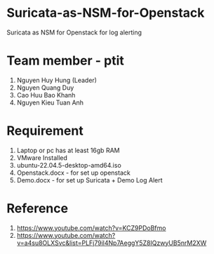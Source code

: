 # Suricata-as-NSM-for-Openstack
Suricata as NSM for Openstack for log alerting

# Team member - ptit
1. Nguyen Huy Hung (Leader)
2. Nguyen Quang Duy
3. Cao Huu Bao Khanh
4. Nguyen Kieu Tuan Anh

# Requirement
1. Laptop or pc has at least 16gb RAM 
2. VMware Installed
3. ubuntu-22.04.5-desktop-amd64.iso
4. Openstack.docx - for set up openstack
5. Demo.docx - for set up Suricata + Demo Log Alert

# Reference
1. https://www.youtube.com/watch?v=KCZ9PDoBfmo
2. https://www.youtube.com/watch?v=a4su8OLXSvc&list=PLFj79il4Np7AeggY5Z8IQzwyUB5nrM2XW

